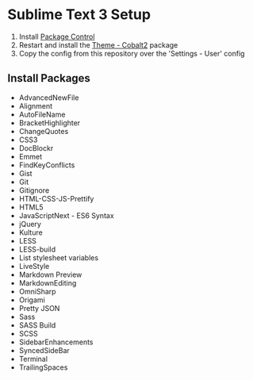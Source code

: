 # Sublime Text 3 Setup

1. Install [Package Control][1]
2. Restart and install the [Theme - Cobalt2][2] package
3. Copy the config from this repository over the 'Settings - User' config

## Install Packages

* AdvancedNewFile
* Alignment
* AutoFileName
* BracketHighlighter
* ChangeQuotes
* CSS3
* DocBlockr
* Emmet
* FindKeyConflicts
* Gist
* Git
* Gitignore
* HTML-CSS-JS-Prettify
* HTML5
* JavaScriptNext - ES6 Syntax
* jQuery
* Kulture
* LESS
* LESS-build
* List stylesheet variables
* LiveStyle
* Markdown Preview
* MarkdownEditing
* OmniSharp
* Origami
* Pretty JSON
* Sass
* SASS Build
* SCSS
* SidebarEnhancements
* SyncedSideBar
* Terminal
* TrailingSpaces

[1]: https://sublime.wbond.net/installation
[2]: https://github.com/wesbos/cobalt2
